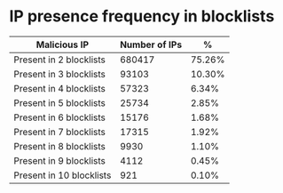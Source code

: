 # IP presence frequency in blocklists
| Malicious IP | Number of IPs | % |
|----|----|----|
| Present in 2 blocklists | 680417 | 75.26% |
| Present in 3 blocklists | 93103 | 10.30% |
| Present in 4 blocklists | 57323 | 6.34% |
| Present in 5 blocklists | 25734 | 2.85% |
| Present in 6 blocklists | 15176 | 1.68% |
| Present in 7 blocklists | 17315 | 1.92% |
| Present in 8 blocklists | 9930 | 1.10% |
| Present in 9 blocklists | 4112 | 0.45% |
| Present in 10 blocklists | 921 | 0.10% |
